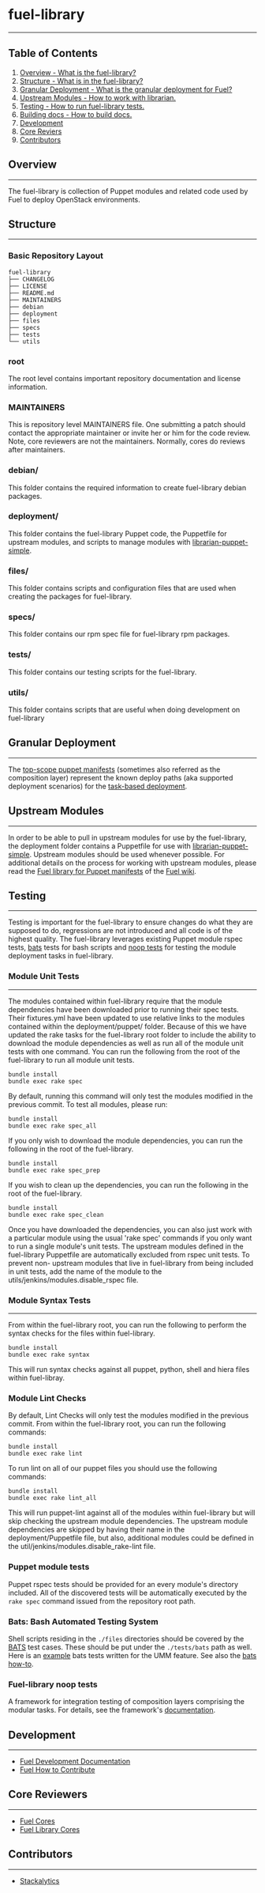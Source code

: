 # fuel-library
--------------

## Table of Contents

1. [Overview - What is the fuel-library?](#overview)
2. [Structure - What is in the fuel-library?](#structure)
3. [Granular Deployment - What is the granular deployment for Fuel?](#granular-deployment)
4. [Upstream Modules - How to work with librarian.](#upstream-modules)
5. [Testing - How to run fuel-library tests.](#testing)
6. [Building docs - How to build docs.](#build-docs)
7. [Development](#development)
8. [Core Reviers](#core-reviewers)
9. [Contributors](#contributors)

## Overview
-----------

The fuel-library is collection of Puppet modules and related code used by Fuel
to deploy OpenStack environments.


## Structure
------------

### Basic Repository Layout

```
fuel-library
├── CHANGELOG
├── LICENSE
├── README.md
├── MAINTAINERS
├── debian
├── deployment
├── files
├── specs
├── tests
└── utils
```

### root

The root level contains important repository documentation and license
information.

### MAINTAINERS

This is repository level MAINTAINERS file. One submitting a patch should
contact the appropriate maintainer or invite her or him for the code review.
Note, core reviewers are not the maintainers. Normally, cores do reviews
after maintainers.

### debian/

This folder contains the required information to create fuel-library debian
packages.

### deployment/

This folder contains the fuel-library Puppet code, the Puppetfile for
upstream modules, and scripts to manage modules with
[librarian-puppet-simple](https://github.com/bodepd/librarian-puppet-simple).

### files/

This folder contains scripts and configuration files that are used when
creating the packages for fuel-library.

### specs/

This folder contains our rpm spec file for fuel-library rpm packages.

### tests/

This folder contains our testing scripts for the fuel-library.

### utils/

This folder contains scripts that are useful when doing development on
fuel-library

## Granular Deployment
----------------------

The [top-scope puppet manifests](deployment/puppet/osnailyfacter/modular)
(sometimes also referred as the composition layer) represent the known
deploy paths (aka supported deployment scenarios) for the
[task-based deployment](https://docs.mirantis.com/openstack/fuel/fuel-6.1/reference-architecture.html#task-based-deployment).

## Upstream Modules
-------------------

In order to be able to pull in upstream modules for use by the fuel-library,
the deployment folder contains a Puppetfile for use with
[librarian-puppet-simple](https://github.com/bodepd/librarian-puppet-simple).
Upstream modules should be used whenever possible. For additional details on
the process for working with upstream modules, please read the
[Fuel library for Puppet manifests](https://wiki.openstack.org/wiki/Fuel/How_to_contribute#Fuel_library_for_puppet_manifests)
of the [Fuel wiki](https://wiki.openstack.org/wiki/Fuel).

## Testing
----------

Testing is important for the fuel-library to ensure changes do what they are
supposed to do, regressions are not introduced and all code is of the highest
quality. The fuel-library leverages existing Puppet module rspec tests,
[bats](https://github.com/sstephenson/bats) tests for bash scripts and [noop
tests](https://github.com/openstack/fuel-noop-fixtures) for testing the module
deployment tasks in fuel-library.

### Module Unit Tests
---------------------

The modules contained within fuel-library require that the module dependencies
have been downloaded prior to running their spec tests. Their fixtures.yml have
been updated to use relative links to the modules contained within the
deployment/puppet/ folder.  Because of this we have updated the rake tasks for
the fuel-library root folder to include the ability to download the module
dependencies as well as run all of the module unit tests with one command. You
can run the following from the root of the fuel-library to run all module unit
tests.

```
bundle install
bundle exec rake spec
```

By default, running this command will only test the modules modified in the
previous commit. To test all modules, please run:

```
bundle install
bundle exec rake spec_all
```

If you only wish to download the module dependencies, you can run the following
in the root of the fuel-library.

```
bundle install
bundle exec rake spec_prep
```

If you wish to clean up the dependencies, you can run the following in the root
of the fuel-library.

```
bundle install
bundle exec rake spec_clean
```

Once you have downloaded the dependencies, you can also just work with a
particular module using the usual 'rake spec' commands if you only want to run
a single module's unit tests. The upstream modules defined in the fuel-library
Puppetfile are automatically excluded from rspec unit tests.  To prevent non-
upstream modules that live in fuel-library from being included in unit tests,
add the name of the module to the utils/jenkins/modules.disable_rspec file.

### Module Syntax Tests
-----------------------

From within the fuel-library root, you can run the following to perform the
syntax checks for the files within fuel-library.

```
bundle install
bundle exec rake syntax
```

This will run syntax checks against all puppet, python, shell and hiera files
within fuel-libray.

### Module Lint Checks

By default, Lint Checks will only test the modules modified in the previous
commit. From within the fuel-library root, you can run the following commands:

```
bundle install
bundle exec rake lint
```

To run lint on all of our puppet files you should use the following commands:

```
bundle install
bundle exec rake lint_all
```

This will run puppet-lint against all of the modules within fuel-library but
will skip checking the upstream module dependencies. The upstream module
dependencies are skipped by having their name in the deployment/Puppetfile
file, but also, additional modules could be defined in the
util/jenkins/modules.disable_rake-lint file.

### Puppet module tests

Puppet rspec tests should be provided for an every module's directory included.
All of the discovered tests will be automatically executed by the
`rake spec` command issued from the repository root path.

### Bats: Bash Automated Testing System

Shell scripts residing in the `./files` directories should be
covered by the [BATS](https://github.com/sstephenson/bats) test cases.
These should be put under the `./tests/bats` path as well.
Here is an [example](https://review.openstack.org/198355) bats tests
written for the UMM feature.
See also the [bats how-to](https://blog.engineyard.com/2014/bats-test-command-line-tools).

### Fuel-library noop tests

A framework for integration testing of composition layers comprising
the modular tasks. For details, see the framework's
[documentation](http://fuel-noop-fixtures.readthedocs.org/en/latest/).

## Development
--------------

* [Fuel Development Documentation](https://docs.fuel-infra.org/fuel-dev/)
* [Fuel How to Contribute](https://wiki.openstack.org/wiki/Fuel/How_to_contribute)

## Core Reviewers
-----------------

* [Fuel Cores](https://review.openstack.org/#/admin/groups/209,members)
* [Fuel Library Cores](https://review.openstack.org/#/admin/groups/658,members)

## Contributors
---------------

* [Stackalytics](http://stackalytics.com/?release=all&project_type=all&module=fuel-library&metric=commits)
